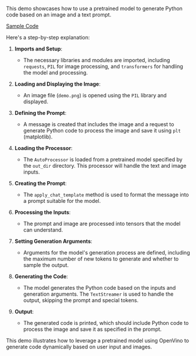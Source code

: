 This demo showcases how to use a pretrained model to generate Python code based on an image and a text prompt. 

[Sample Code](../../../../code/06.E2E/E2E_OpenVino_Phi3-vision.ipynb)

Here's a step-by-step explanation:

1. **Imports and Setup**:
   - The necessary libraries and modules are imported, including `requests`, `PIL` for image processing, and `transformers` for handling the model and processing.

2. **Loading and Displaying the Image**:
   - An image file (`demo.png`) is opened using the `PIL` library and displayed.

3. **Defining the Prompt**:
   - A message is created that includes the image and a request to generate Python code to process the image and save it using `plt` (matplotlib).

4. **Loading the Processor**:
   - The `AutoProcessor` is loaded from a pretrained model specified by the `out_dir` directory. This processor will handle the text and image inputs.

5. **Creating the Prompt**:
   - The `apply_chat_template` method is used to format the message into a prompt suitable for the model.

6. **Processing the Inputs**:
   - The prompt and image are processed into tensors that the model can understand.

7. **Setting Generation Arguments**:
   - Arguments for the model's generation process are defined, including the maximum number of new tokens to generate and whether to sample the output.

8. **Generating the Code**:
   - The model generates the Python code based on the inputs and generation arguments. The `TextStreamer` is used to handle the output, skipping the prompt and special tokens.

9. **Output**:
   - The generated code is printed, which should include Python code to process the image and save it as specified in the prompt.

This demo illustrates how to leverage a pretrained model using OpenVino to generate code dynamically based on user input and images. 